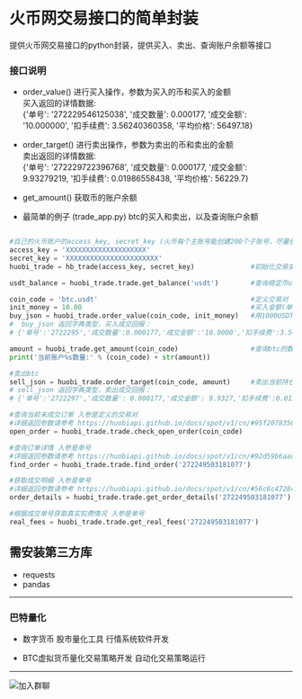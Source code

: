 # 火币网交易接口的简单封装
提供火币网交易接口的python封装，提供买入、卖出、查询账户余额等接口

### 接口说明
* order_value() 进行买入操作，参数为买入的币和买入的金额  
买入返回的详情数据:  
{'单号': '272229546125038', '成交数量': 0.000177, '成交金额': '10.000000', '扣手续费': 3.56240360358, '平均价格': 56497.18}
* order_target() 进行卖出操作，参数为卖出的币和卖出的金额  
卖出返回的详情数据:  
{'单号': '272229722396768', '成交数量': 0.000177, '成交金额': 9.93279219, '扣手续费': 0.01986558438, '平均价格': 56229.7}
* get_amount() 获取币的账户余额

* 最简单的例子 (trade_app.py)
  btc的买入和卖出，以及查询账户余额

```python

#自己的火币账户的access_key, secret_key (火币每个主账号能创建200个子账号，尽量使用子账号操作,防范风险)
access_key = 'XXXXXXXXXXXXXXXXXXXX'
secret_key = 'XXXXXXXXXXXXXXXXXXXXXXX'
huobi_trade = hb_trade(access_key, secret_key)              #初始化交易类

usdt_balance = huobi_trade.trade.get_balance('usdt')        #查询稳定币usdt的余额

coin_code = 'btc.usdt'                                      #定义交易对 
init_money = 10.00                                          #买入金额(单位:usdt)
buy_json = huobi_trade.order_value(coin_code, init_money)   #用1000USDT 买入btc
#  buy_json 返回字典类型，买入成交回报：
# {'单号':'2722295','成交数量':0.000177,'成交金额':'10.0000','扣手续费':3.562403,'平均价格':56497.18}

amount = huobi_trade.get_amount(coin_code)                  #查询btc的数量
print('当前账户%s数量:' % (coin_code) + str(amount))

#卖出btc
sell_json = huobi_trade.order_target(coin_code, amount)     #卖出当前持仓所有btc
# sell_json 返回字典类型，卖出成交回报：
# {'单号':'2722297','成交数量': 0.000177,'成交金额': 9.9327,'扣手续费':0.019865,'平均价格': 56229.7}

#查询当前未成交订单 入参是定义的交易对
#详细返回参数请参考 https://huobiapi.github.io/docs/spot/v1/cn/#95f2078356
open_order = huobi_trade.trade.check_open_order(coin_code)

#查询订单详情 入参是单号
#详细返回参数请参考 https://huobiapi.github.io/docs/spot/v1/cn/#92d59b6aad
find_order = huobi_trade.trade.find_order('272249503181077')

#获取成交明细 入参是单号
#详细返回参数请参考 https://huobiapi.github.io/docs/spot/v1/cn/#56c6c47284
order_details = huobi_trade.trade.get_order_details('272249503181077')

#根据成交单号获取真实扣费情况 入参是单号
real_fees = huobi_trade.trade.get_real_fees('272249503181077')
```



## 需安装第三方库
* requests
* pandas
 

----------------------------------------------------
### 巴特量化
* 数字货币 股市量化工具 行情系统软件开发

* BTC虚拟货币量化交易策略开发 自动化交易策略运行

----------------------------------------------------

![加入群聊](https://github.com/mpquant/huobi_intf/blob/main/img/qrcode.png) 

